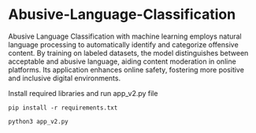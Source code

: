 # Abusive-Language-Classification

Abusive Language Classification with machine learning employs natural language processing to automatically identify and categorize offensive content. By training on labeled datasets, the model distinguishes between acceptable and abusive language, aiding content moderation in online platforms. Its application enhances online safety, fostering more positive and inclusive digital environments.

Install required libraries and run app_v2.py file

```pip install -r requirements.txt```


```python3 app_v2.py```
